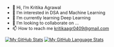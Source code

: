 - 👋 Hi, I’m Kritika Agrawal
- 👀 I’m interested in DSA and Machine Learning
- 🌱 I’m currently learning Deep Learning
- 💞️ I’m looking to collaborate on ...
- 📫 How to reach me kritikaagr0409@gmail.com

[![My GitHub Stats](https://github-readme-stats.vercel.app/api/?username=kritikaagr0409&count_private=true&theme=tokyonight&showicons=true)]()
[![My GitHub Language Stats](https://github-readme-stats.vercel.app/api/top-langs/?username=kritikaagr0409&langs_count=5&theme=tokyonight)]()
<!---
kritikaagr0409/kritikaagr0409 is a ✨ special ✨ repository because its `README.md` (this file) appears on your GitHub profile.
You can click the Preview link to take a look at your changes.
--->
